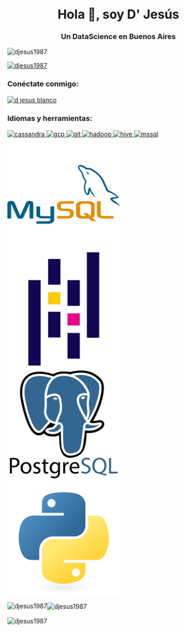 <h1 align="center">Hola 👋, soy D' Jesús</h1> 

<h3 align="center">Un DataScience en Buenos Aires</h3>

<p align="left"> <img src="https://komarev.com/ghpvc/?username=djesus1987&label=Profile%20views&color=0e75b6&style=flat" alt="djesus1987" /> 

</p>

<p align="left"> <a href="https://github.com/ryo-ma/github-profile-trophy"><img src="https://github-profile-trophy.vercel.app/?username=djesus1987" alt="djesus1987" /></a> 

</p>

<h3 align="left">Conéctate conmigo:</h3>

<p align="left">
  
<a href="https://linkedin.com/in/d jesus blanco" target="blank"><img align="center" src="https://raw.githubusercontent.com/rahuldkjain/github-profile-readme-generator/master/src/images/icons/Social/linked-in-alt.svg" alt="d jesus blanco" height="30" width="40" /></a> 
</p>
<h3 align="left">Idiomas y herramientas:</h3>

<p align="left"> <a href="https://cassandra.apache.org/" target="_blank" rel="noreferrer"> <img src="https://www.vectorlogo.zone/logos/apache_cassandra/apache_cassandra-icon.svg" alt="cassandra" width="40" height="40"/> </a> <a href="https://cloud.google.com" target="_blank" rel="noreferrer"> <img src="https://www.vectorlogo.zone/logos/google_cloud/google_cloud-icon.svg" alt="gcp" width="40" height="40"/> </a> <a href="https://git-scm.com/" target="_blank" rel="noreferrer"> <img src="https://www.vectorlogo.zone/logos/git-scm/git-scm-icon.svg" alt="git" ancho="40" alto="40"/> </a> <a href="https://hadoop.apache.org/" destino="_blank" rel="noreferrer"> <img src="https://www.vectorlogo.zone/logos/apache_hadoop/apache_hadoop-icon.svg" alt="hadoop" ancho="40" alto="40"/> </a> <a href="https://hive.apache.org/" destino="_blank" rel="noreferrer"> <img src="https://www.vectorlogo.zone/logos/apache_hive/apache_hive-icon.svg" alt="hive" ancho="40" alto="40"/> </a> <a href="https://www.mongodb.com/" <img src="https://raw.githubusercontent.com/devicons/devicon/master/icons/mongodb/mongodb-original-wordmark.svg" alt="mongodb" ancho="40" alto="40"/> </a> <a href="https://www.microsoft.com/en-us/sql-server" target="_blank" rel="noreferrer"> <img src="https://www.svgrepo.com/show/303229/microsoft-sql-server-logo.svg" alt="mssql" ancho="40" alto="40"/> </a> <a href="https://www.mysql.com/" target="_blank" rel="noreferrer"> <img src="https://raw.githubusercontent.com/devicons/devicon/master/icons/mysql/mysql-original-wordmark.svg" alt="mysql" ancho="40" alto="40"/> </a> <a href="https://pandas.pydata.org/" target="_blank" rel="noreferrer"> <img src="https://raw.githubusercontent.com/devicons/devicon/2ae2a900d2f041da66e950e4d48052658d850630/icons/pandas/pandas-original.svg" alt="pandas" ancho="40" alto="40"/> </a> <a href="https://www.postgresql.org" target="_blank" rel="noreferrer"> <img src="https://raw.githubusercontent.com/devicons/devicon/master/icons/postgresql/postgresql-original-wordmark.svg" alt="postgresql" ancho="40" alto="40"/> </a> <a href="https://www.python.org" target="_blank" rel="noreferrer"> <img src="https://raw.githubusercontent.com/devicons/devicon/master/icons/python/python-original.svg" alt="python" ancho="40" alto="40"/> </a> 
</p>

<p><img align="left" src="https://github-readme-stats.vercel.app/api/top-langs?username=djesus1987&show_icons=true&locale=es&layout=compact" alt="djesus1987" />

</p>

<p> <img align="center" src="https://github-readme-stats.vercel.app/api?username=djesus1987&show_icons=true&locale=es" alt="djesus1987" />

</p>

<p><img align="center" src="https://github-readme-streak-stats.herokuapp.com/?user=djesus1987&" alt="djesus1987" />

</p>

